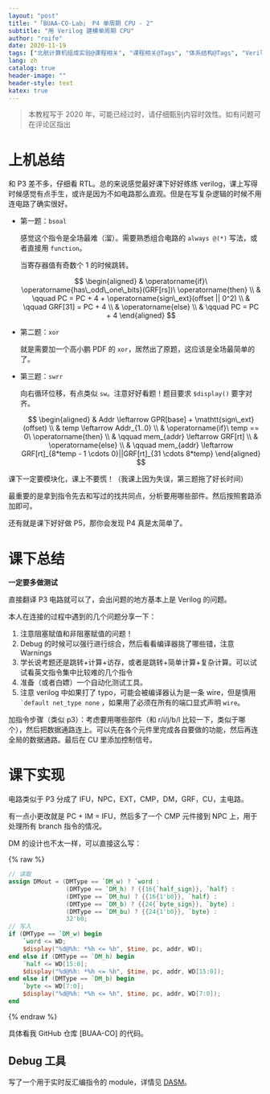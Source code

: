 ```yaml
---
layout: "post"
title: "「BUAA-CO-Lab」 P4 单周期 CPU - 2"
subtitle: "用 Verilog 建模单周期 CPU"
author: "roife"
date: 2020-11-19
tags: ["北航计算机组成实验@课程相关", "课程相关@Tags", "体系结构@Tags", "Verilog@编程语言", "集成电路@Tags", "CPU@体系结构"]
lang: zh
catalog: true
header-image: ""
header-style: text
katex: true
---
```


> 本教程写于 2020 年，可能已经过时，请仔细甄别内容时效性。如有问题可在评论区指出

# 上机总结

和 P3 差不多，仔细看 RTL。总的来说感觉最好课下好好练练 verilog，课上写得时候感觉有点手生，或许是因为不如电路那么直观。但是在写复杂逻辑的时候不用连电路了确实很好。

- 第一题：`bsoal`

  感觉这个指令是全场最难（溜）。需要熟悉组合电路的 `always @(*)` 写法，或者直接用 `function`。

  当寄存器值有奇数个 $1$ 的时候跳转。

  $$
    \begin{aligned}
        & \operatorname{if}\ \operatorname{has\_odd\_one\_bits}(GRF[rs])\ \operatorname{then} \\
        & \qquad PC = PC + 4 + \operatorname{sign\_ext}(offset || 0^2) \\
        & \qquad GRF[31] = PC + 4 \\
        & \operatorname{else} \\
        & \qquad PC = PC + 4
    \end{aligned}
  $$

- 第二题：`xor`

  就是需要加一个高小鹏 PDF 的 `xor`，居然出了原题，这应该是全场最简单的了。

- 第三题：`swrr`

  向右循环位移，有点类似 `sw`。注意好好看题！题目要求 `$display()` 要字对齐。

    $$
    \begin{aligned}
        & Addr \leftarrow GPR[base] + \mathtt{sign\_ext}(offset) \\
        & temp \leftarrow Addr_{1..0} \\
        & \operatorname{if}\ temp == 0\ \operatorname{then} \\
        & \qquad mem_{addr} \leftarrow GRF[rt] \\
        & \operatorname{else} \\
        & \qquad mem_{addr} \leftarrow GRF[rt]_{8*temp - 1 \cdots 0}||GRF[rt]_{31 \cdots 8*temp}
    \end{aligned}
    $$

课下一定要模块化，课上不要慌！（我课上因为失误，第三题拖了好长时间）

最重要的是拿到指令先去和写过的找共同点，分析要用哪些部件。然后按照套路添加即可。

还有就是课下好好做 P5，那你会发现 P4 真是太简单了。

# 课下总结

**一定要多做测试**

直接翻译 P3 电路就可以了，会出问题的地方基本上是 Verilog 的问题。

本人在连接的过程中遇到的几个问题分享一下：
1. 注意阻塞赋值和非阻塞赋值的问题！
2. Debug 的时候可以强行进行综合，然后看看编译器挑了哪些错，注意 Warnings
3. 学长说考题还是跳转+计算+访存，或者是跳转+简单计算+复杂计算。可以试试看英文指令集中比较难的几个指令
4. 准备（或者白嫖）一个自动化测试工具。
5. 注意 verilog 中如果打了 typo，可能会被编译器认为是一条 wire，但是慎用 `` `default net_type none`` ，如果用了必须在所有的端口显式声明 `wire`。

加指令步骤（类似 p3）：考虑要用哪些部件（和 r/i/j/b/l 比较一下，类似于哪个），然后把数据通路连上。可以先在各个元件里完成各自要做的功能，然后再连全局的数据通路。最后在 CU 里添加控制信号。

# 课下实现

电路类似于 P3 分成了 IFU，NPC，EXT，CMP，DM，GRF，CU，主电路。

有一点小更改就是 PC + IM = IFU，然后多了一个 CMP 元件接到 NPC 上，用于处理所有 branch 指令的情况。

DM 的设计也不太一样，可以直接这么写：

{% raw %}

```verilog
// 读取
assign DMout = (DMType == `DM_w) ? `word :
                (DMType == `DM_h) ? {{16{`half_sign}}, `half} :
                (DMType == `DM_hu) ? {{16{1'b0}}, `half} :
                (DMType == `DM_b) ? {{24{`byte_sign}}, `byte} :
                (DMType == `DM_bu) ? {{24{1'b0}}, `byte} :
                32'b0;
// 写入
if (DMType == `DM_w) begin
    `word <= WD;
    $display("%d@%h: *%h <= %h", $time, pc, addr, WD);
end else if (DMType == `DM_h) begin
    `half <= WD[15:0];
    $display("%d@%h: *%h <= %h", $time, pc, addr, WD[15:0]);
end else if (DMType == `DM_b) begin
    `byte <= WD[7:0];
    $display("%d@%h: *%h <= %h", $time, pc, addr, WD[7:0]);
end
```

{% endraw %}

具体看我 GitHub 仓库 [BUAA-CO] 的代码。

## Debug 工具

写了一个用于实时反汇编指令的 module，详情见 [DASM](https://github.com/roife/dasm)。
